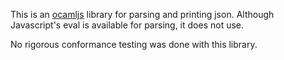 This is an [ocamljs](http://github.com/jaked/ocamljs) library for
parsing and printing json.  Although Javascript's eval is available
for parsing, it does not use.

No rigorous conformance testing was done with this library.